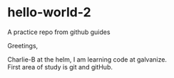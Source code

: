 # hello-world-2
A practice repo from github guides

Greetings,

Charlie-B at the helm, I am learning code at galvanize.  
First area of study is git and gitHub.
